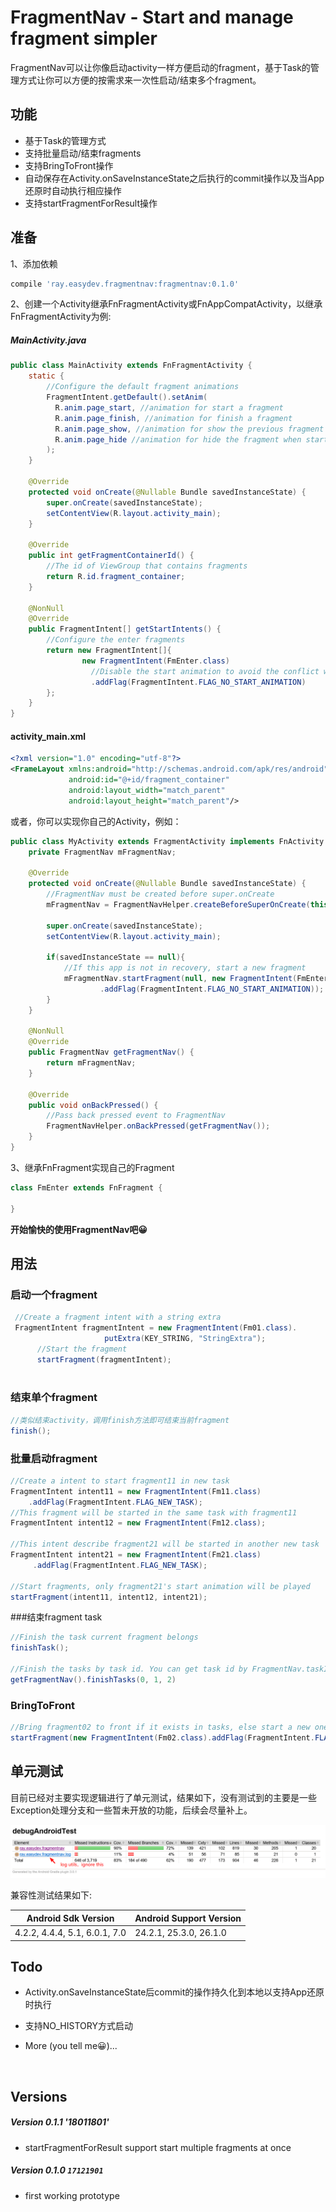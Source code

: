 # FragmentNav - Start and manage fragment simpler



FragmentNav可以让你像启动activity一样方便启动的fragment，基于Task的管理方式让你可以方便的按需求来一次性启动/结束多个fragment。



## 功能

- 基于Task的管理方式
- 支持批量启动/结束fragments
- 支持BringToFront操作
- 自动保存在Activity.onSaveInstanceState之后执行的commit操作以及当App还原时自动执行相应操作
- 支持startFragmentForResult操作


## 准备

1、添加依赖

```groovy
compile 'ray.easydev.fragmentnav:fragmentnav:0.1.0'
```



2、创建一个Activity继承FnFragmentActivity或FnAppCompatActivity，以继承FnFragmentActivity为例:

##### MainActivity.java

```java
public class MainActivity extends FnFragmentActivity {
    static {
        //Configure the default fragment animations
        FragmentIntent.getDefault().setAnim(
          R.anim.page_start, //animation for start a fragment
          R.anim.page_finish, //animation for finish a fragment
          R.anim.page_show, //animation for show the previous fragment when finish a fragment
          R.anim.page_hide //animation for hide the fragment when start a new fragment
        );
    }

    @Override
    protected void onCreate(@Nullable Bundle savedInstanceState) {
        super.onCreate(savedInstanceState);
        setContentView(R.layout.activity_main);
    }

    @Override
    public int getFragmentContainerId() {
      	//The id of ViewGroup that contains fragments
        return R.id.fragment_container;
    }

    @NonNull
    @Override
    public FragmentIntent[] getStartIntents() {
      	//Configure the enter fragments
        return new FragmentIntent[]{
                new FragmentIntent(FmEnter.class)
                  //Disable the start animation to avoid the conflict with the activity's start animation
                  .addFlag(FragmentIntent.FLAG_NO_START_ANIMATION)
        };
    }
}
```

#### activity_main.xml

```xml
<?xml version="1.0" encoding="utf-8"?>
<FrameLayout xmlns:android="http://schemas.android.com/apk/res/android"
             android:id="@+id/fragment_container"
             android:layout_width="match_parent"
             android:layout_height="match_parent"/>

```

或者，你可以实现你自己的Activity，例如：

```java
public class MyActivity extends FragmentActivity implements FnActivity {
    private FragmentNav mFragmentNav;

    @Override
    protected void onCreate(@Nullable Bundle savedInstanceState) {
        //FragmentNav must be created before super.onCreate
        mFragmentNav = FragmentNavHelper.createBeforeSuperOnCreate(this, R.id.fragment_container, savedInstanceState);

        super.onCreate(savedInstanceState);
        setContentView(R.layout.activity_main);

        if(savedInstanceState == null){
            //If this app is not in recovery, start a new fragment
            mFragmentNav.startFragment(null, new FragmentIntent(FmEnter.class)
                    .addFlag(FragmentIntent.FLAG_NO_START_ANIMATION));
        }
    }

    @NonNull
    @Override
    public FragmentNav getFragmentNav() {
        return mFragmentNav;
    }

    @Override
    public void onBackPressed() {
        //Pass back pressed event to FragmentNav
        FragmentNavHelper.onBackPressed(getFragmentNav());
    }
}
```



3、继承FnFragment实现自己的Fragment

```java
class FmEnter extends FnFragment {
  
}
```

**开始愉快的使用FragmentNav吧😀**



## 用法

### 启动一个fragment

```java
 //Create a fragment intent with a string extra
 FragmentIntent fragmentIntent = new FragmentIntent(Fm01.class).
                     putExtra(KEY_STRING, "StringExtra");
      //Start the fragment
      startFragment(fragmentIntent);
 
```



### 结束单个fragment

```java
//类似结束activity，调用finish方法即可结束当前fragment
finish();
```



### 批量启动fragment

```java
//Create a intent to start fragment11 in new task
FragmentIntent intent11 = new FragmentIntent(Fm11.class)
  	.addFlag(FragmentIntent.FLAG_NEW_TASK);
//This fragment will be started in the same task with fragment11
FragmentIntent intent12 = new FragmentIntent(Fm12.class);

//This intent describe fragment21 will be started in another new task
FragmentIntent intent21 = new FragmentIntent(Fm21.class)
     .addFlag(FragmentIntent.FLAG_NEW_TASK);

//Start fragments, only fragment21's start animation will be played
startFragment(intent11, intent12, intent21);
```



###结束fragment task

```java
//Finish the task current fragment belongs
finishTask();

//Finish the tasks by task id. You can get task id by FragmentNav.taskIds() or FragmentNav.getTaskId()
getFragmentNav().finishTasks(0, 1, 2)
```



### BringToFront

```java
//Bring fragment02 to front if it exists in tasks, else start a new one
startFragment(new FragmentIntent(Fm02.class).addFlag(FragmentIntent.FLAG_BRING_TO_FRONT));
```



## 单元测试

目前已经对主要实现逻辑进行了单元测试，结果如下，没有测试到的主要是一些Exception处理分支和一些暂未开放的功能，后续会尽量补上。

![test_coverage](imgs/test_coverage.png)

兼容性测试结果如下:

| Android Sdk Version           | Android Support Version |
| ----------------------------- | ----------------------- |
| 4.2.2, 4.4.4, 5.1, 6.0.1, 7.0 | 24.2.1, 25.3.0, 26.1.0  |



## Todo

- Activity.onSaveInstanceState后commit的操作持久化到本地以支持App还原时执行

- 支持NO_HISTORY方式启动

- More (you tell me😀)...

  ​


## Versions

##### Version 0.1.1 '18011801'
- startFragmentForResult support start multiple fragments at once

##### Version 0.1.0 `17121901`
- first working prototype

